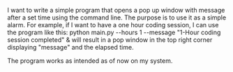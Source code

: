 I want to write a simple program that opens a pop up window with message after a set time using the command line.
The purpose is to use it as a simple alarm. For example, if I want to have a one hour coding session, I can use the program like this:
python main.py --hours 1 --message "1-Hour coding session completed" &
will result in a pop window in the top right corner displaying  "message" and the elapsed time.

The program works as intended as of now on my system.

